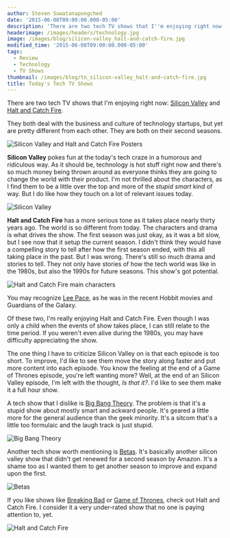 ```yaml
---
author: Steven Suwatanapongched
date: '2015-06-08T09:00:00.000-05:00'
description: 'There are two tech TV shows that I''m enjoying right now: Silicon Valley and Halt and Catch Fire.'
headerimage: /images/headers/technology.jpg
image: /images/blog/silicon-valley_halt-and-catch-fire.jpg
modified_time: '2015-06-08T09:00:00.000-05:00'
tags:
  - Review
  - Technology
  - TV Shows
thumbnail: /images/blog/tn_silicon-valley_halt-and-catch-fire.jpg
title: Today's Tech TV Shows
---
```



There are two tech TV shows that I'm enjoying right now: [Silicon Valley](http://www.imdb.com/title/tt2575988/) and [Halt and Catch Fire](http://www.imdb.com/title/tt2543312/).

They both deal with the business and culture of technology startups, but yet are pretty different from each other. They are both on their second seasons.

![Silicon Valley and Halt and Catch Fire Posters](/images/blog/silicon-valley_halt-and-catch-fire.jpg)

<b>Silicon Valley</b> pokes fun at the today's tech craze in a humorous and ridiculous way. As it should be, technology is hot stuff right now and there's so much money being thrown around as everyone thinks they are going to change the world with their product. I'm not thrilled about the characters, as I find them to be a little over the top and more of the <i>stupid smart</i> kind of way. But I do like how they touch on a lot of relevant issues today.

![Silicon Valley](/images/blog/silicon_valley_show.jpg)

<b>Halt and Catch Fire</b> has a more serious tone as it takes place nearly thirty years ago. The world is so different from today. The characters and drama is what drives the show. The first season was just okay, as it was a bit slow, but I see now that it setup the current season. I didn't think they would have a compelling story to tell after how the first season ended, with this all taking place in the past. But I was wrong. There's still so much drama and stories to tell. They not only have stories of how the tech world was like in the 1980s, but also the 1990s for future seasons. This show's got potential.

![Halt and Catch Fire main characters](/images/blog/halt-and-catch-fire_group.jpg)

You may recognize [Lee Pace](http://www.imdb.com/name/nm1195855/), as he was in the recent Hobbit movies and Guardians of the Galaxy.

Of these two, I'm really enjoying Halt and Catch Fire. Even though I was only a child when the events of show takes place, I can still relate to the time period. If you weren't even alive during the 1980s, you may have difficulty appreciating the show.

The one thing I have to criticize Silicon Valley on is that each episode is too short.  To improve, I'd like to see them move the story along faster and put more content into each episode. You know the feeling at the end of a Game of Thrones episode, you're left wanting more? Well, at the end of an Silicon Valley episode, I'm left with the thought, <i>Is that it?</i>. I'd like to see them make it a full hour show.

A tech show that I dislike is [Big Bang Theory](http://www.imdb.com/title/tt0898266/). The problem is that it's a stupid show about mostly smart and ackward people. It's geared a little more for the general audience than the geek minority. It's a sitcom that's a little too formulaic and the laugh track is just stupid.

![Big Bang Theory](/images/blog/big-bang-theory.jpg)

Another tech show worth mentioning is [Betas](http://www.imdb.com/title/tt3012184/). It's basically another silicon valley show that didn't get renewed for a second season by Amazon. It's a shame too as I wanted them to get another season to improve and expand upon the first.

![Betas](/images/blog/betas.jpg)

If you like shows like [Breaking Bad](http://www.imdb.com/title/tt0903747/) or [Game of Thrones](http://www.imdb.com/title/tt0944947/), check out Halt and Catch Fire. I consider it a very under-rated show that no one is paying attention to, yet.

![Halt and Catch Fire](/images/blog/halt-and-catch-fire_season_2.jpg)